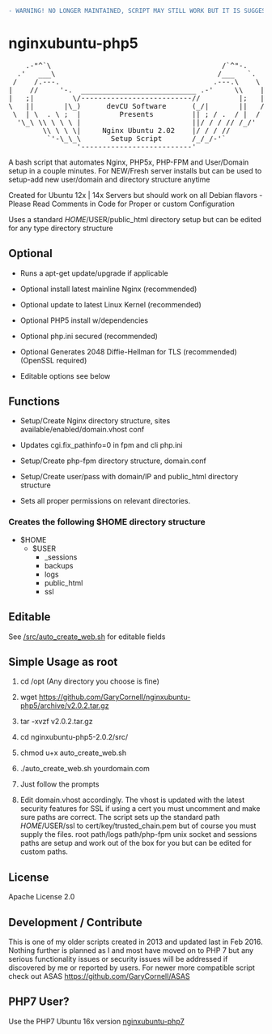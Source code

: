 ```diff
- WARNING! NO LONGER MAINTAINED, SCRIPT MAY STILL WORK BUT IT IS SUGGESTED TO USE MY [ASAS](https://github.com/GaryCornell/ASAS) SCRIPT INSTEAD
```

# nginxubuntu-php5

<pre>
    .-"^`\                                        /`^"-.
  .'   ___\                                      /___   `.
 /    /.---.                                    .---.\    \
|    //     '-.  ___________________________ .-'     \\    |
|   ;|         \/--------------------------//         |;   |
\   ||       |\_)      devCU Software      (_/|       ||   /
 \  | \  . \ ;  |         Presents         || ; / .  / |  /
  '\_\ \\ \ \ \ |                          ||/ / / // /_/'
        \\ \ \ \|     Nginx Ubuntu 2.02    |/ / / //
         `'-\_\_\       Setup Script       /_/_/-'`
                '--------------------------'
</pre>

A bash script that automates Nginx, PHP5x,  PHP-FPM and User/Domain setup in a couple minutes. For NEW/Fresh server installs but can be used to setup-add new user/domain and directory structure anytime

Created for Ubuntu 12x | 14x Servers but should work on all Debian flavors - Please Read Comments in Code for Proper or custom Configuration

Uses a standard $HOME/$USER/public_html directory setup but can be edited for any type directory structure

## Optional

- Runs a apt-get update/upgrade if applicable

- Optional install latest mainline Nginx (recommended)

- Optional update to latest Linux Kernel (recommended)

- Optional PHP5 install w/dependencies

- Optional php.ini secured (recommended)

- Optional Generates 2048 Diffie-Hellman for TLS (recommended)(OpenSSL required)

- Editable options see below

## Functions

- Setup/Create Nginx directory structure, sites available/enabled/domain.vhost conf

- Updates cgi.fix_pathinfo=0 in fpm and cli php.ini

- Setup/Create php-fpm directory structure, domain.conf

- Setup/Create user/pass with domain/IP and public_html directory structure

- Sets all proper permissions on relevant directories.


### Creates the following $HOME directory structure

- $HOME
    - $USER
        - _sessions
        - backups
        - logs
        - public_html
        - ssl
        
        
## Editable

See [/src/auto_create_web.sh](https://github.com/GaryCornell/nginxubuntu-php5/blob/master/src/auto_create_web.sh) for editable fields

## Simple Usage as root

1. cd /opt  (Any directory you choose is fine)

2. wget https://github.com/GaryCornell/nginxubuntu-php5/archive/v2.0.2.tar.gz

3. tar -xvzf v2.0.2.tar.gz

4. cd nginxubuntu-php5-2.0.2/src/

5. chmod u+x auto_create_web.sh

6. ./auto_create_web.sh yourdomain.com

7. Just follow the prompts

8. Edit domain.vhost accordingly. The vhost is updated with the latest security features for SSL if using a cert you must uncomment and make sure paths are correct. The script sets up the standard path $HOME/$USER/ssl to cert/key/trusted_chain.pem but of course you must supply the files. root path/logs path/php-fpm unix socket and sessions paths are setup and work out of the box for you but can be edited for custom paths.

## License

Apache License 2.0

## Development / Contribute

This is one of my older scripts created in 2013 and updated last in Feb 2016. Nothing further is planned as I and most have moved on to PHP 7 but any serious functionality issues or security issues will be addressed if discovered by me or reported by users.
For newer more compatible script check out ASAS https://github.com/GaryCornell/ASAS

## PHP7 User?

Use the PHP7 Ubuntu 16x version [nginxubuntu-php7](https://github.com/GaryCornell/nginxubuntu-php7)
